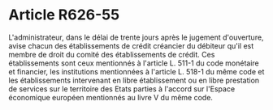 # Article R626-55

L'administrateur, dans le délai de trente jours après le jugement d'ouverture, avise chacun des établissements de crédit créancier du débiteur qu'il est membre de droit du comité des établissements de crédit. Ces établissements sont ceux mentionnés à l'article L. 511-1 du code monétaire et financier, les institutions mentionnées à l'article L. 518-1 du même code et les établissements intervenant en libre établissement ou en libre prestation de services sur le territoire des Etats parties à l'accord sur l'Espace économique européen mentionnés au livre V du même code.
